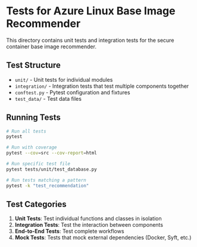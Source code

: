 # Tests for Azure Linux Base Image Recommender

This directory contains unit tests and integration tests for the secure container base image recommender.

## Test Structure

- `unit/` - Unit tests for individual modules
- `integration/` - Integration tests that test multiple components together
- `conftest.py` - Pytest configuration and fixtures
- `test_data/` - Test data files

## Running Tests

```bash
# Run all tests
pytest

# Run with coverage
pytest --cov=src --cov-report=html

# Run specific test file
pytest tests/unit/test_database.py

# Run tests matching a pattern
pytest -k "test_recommendation"
```

## Test Categories

1. **Unit Tests**: Test individual functions and classes in isolation
2. **Integration Tests**: Test the interaction between components
3. **End-to-End Tests**: Test complete workflows
4. **Mock Tests**: Tests that mock external dependencies (Docker, Syft, etc.)

